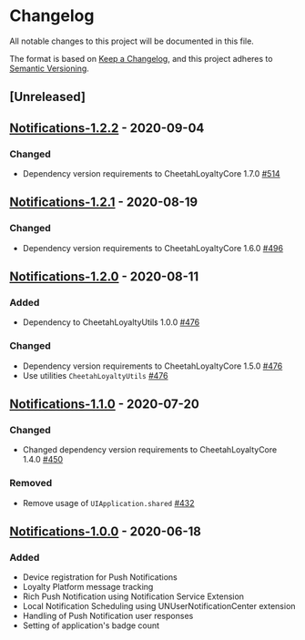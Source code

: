 # Changelog
All notable changes to this project will be documented in this file.

The format is based on [Keep a Changelog](https://keepachangelog.com/en/1.0.0/),
and this project adheres to [Semantic Versioning](https://semver.org/spec/v2.0.0.html).

## [Unreleased]

## [Notifications-1.2.2] - 2020-09-04
### Changed
- Dependency version requirements to CheetahLoyaltyCore 1.7.0 [#514]

[#514]: https://github.com/LoyalSphere/cheetah-loyalty-ios-sdk/pull/514
[Notifications-1.2.2]: https://github.com/LoyalSphere/cheetah-loyalty-ios-sdk/milestone/58?closed=1

## [Notifications-1.2.1] - 2020-08-19
### Changed
- Dependency version requirements to CheetahLoyaltyCore 1.6.0 [#496]

[#496]: https://github.com/LoyalSphere/cheetah-loyalty-ios-sdk/pull/496
[Notifications-1.2.1]: https://github.com/LoyalSphere/cheetah-loyalty-ios-sdk/milestone/51?closed=1

## [Notifications-1.2.0] - 2020-08-11
### Added
- Dependency to CheetahLoyaltyUtils 1.0.0 [#476]
### Changed
- Dependency version requirements to CheetahLoyaltyCore 1.5.0 [#476]
- Use utilities `CheetahLoyaltyUtils` [#476]

[#476]: https://github.com/LoyalSphere/cheetah-loyalty-ios-sdk/pull/476
[Notifications-1.2.0]: https://github.com/LoyalSphere/cheetah-loyalty-ios-sdk/milestone/42?closed=1

## [Notifications-1.1.0] - 2020-07-20
### Changed
- Changed dependency version requirements to CheetahLoyaltyCore 1.4.0 [#450]

### Removed
- Remove usage of `UIApplication.shared` [#432]

[#432]: https://github.com/LoyalSphere/cheetah-loyalty-ios-sdk/pull/432
[#450]: https://github.com/LoyalSphere/cheetah-loyalty-ios-sdk/pull/450
[Notifications-1.1.0]: https://github.com/LoyalSphere/cheetah-loyalty-ios-sdk/milestone/33?closed=1

## [Notifications-1.0.0] - 2020-06-18
### Added
- Device registration for Push Notifications
- Loyalty Platform message tracking
- Rich Push Notification using Notification Service Extension
- Local Notification Scheduling using UNUserNotificationCenter extension
- Handling of Push Notification user responses
- Setting of application's badge count

[Notifications-1.0.0]: https://github.com/LoyalSphere/cheetah-loyalty-ios-sdk/milestone/29?closed=1
